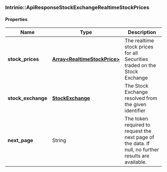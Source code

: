 

[//]: # (CLASS:Intrinio::ApiResponseStockExchangeRealtimeStockPrices)

[//]: # (KIND:object)

### Intrinio::ApiResponseStockExchangeRealtimeStockPrices

#### Properties

[//]: # (START_DEFINITION)

Name | Type | Description
------------ | ------------- | -------------
**stock_prices** | [**Array&lt;RealtimeStockPrice&gt;**](RealtimeStockPrice.md) | The realtime stock prices for all Securities traded on the Stock Exchange &nbsp;
**stock_exchange** | [**StockExchange**](StockExchange.md) | The Stock Exchange resolved from the given identifier &nbsp;
**next_page** | String | The token required to request the next page of the data. If null, no further results are available. &nbsp;

[//]: # (END_DEFINITION)


[//]: # (CONTAINED_CLASS:Intrinio::RealtimeStockPrice)


[//]: # (CONTAINED_CLASS:Intrinio::StockExchange)



